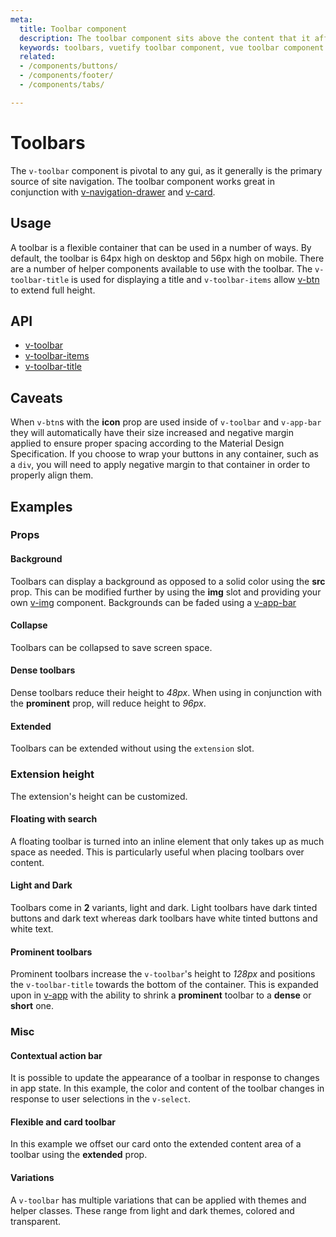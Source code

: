 ```yaml
---
meta:
  title: Toolbar component
  description: The toolbar component sits above the content that it affects and provides an area for labeling and additional actions.
  keywords: toolbars, vuetify toolbar component, vue toolbar component
  related:
  - /components/buttons/
  - /components/footer/
  - /components/tabs/

---
```


# Toolbars

The `v-toolbar` component is pivotal to any gui, as it generally is the primary source of site navigation. The toolbar component works great in conjunction with [v-navigation-drawer](/components/navigation-drawers) and [v-card](/components/cards).

## Usage

A toolbar is a flexible container that can be used in a number of ways. By default, the toolbar is 64px high on desktop and 56px high on mobile. There are a number of helper components available to use with the toolbar. The `v-toolbar-title` is used for displaying a title and `v-toolbar-items` allow [v-btn](/components/buttons) to extend full height.

<usage name="v-toolbar" />

## API

- [v-toolbar](/api/v-toolbar)
- [v-toolbar-items](/api/v-toolbar-items)
- [v-toolbar-title](/api/v-toolbar-title)

<!-- ## Sub-components

### v-toolbar-items

v-toolbar-items description

### v-toolbar-title

v-toolbar-title description -->

## Caveats

<alert type="warning">

  When `v-btn`s with the **icon** prop are used inside of `v-toolbar` and `v-app-bar` they will automatically have their size increased and negative margin applied to ensure proper spacing according to the Material Design Specification. If you choose to wrap your buttons in any container, such as a `div`, you will need to apply negative margin to that container in order to properly align them.

</alert>

## Examples

### Props

#### Background

Toolbars can display a background as opposed to a solid color using the **src** prop. This can be modified further by using the **img** slot and providing your own [v-img](/components/images) component. Backgrounds can be faded using a [v-app-bar](/components/app-bars#prominent-w-scroll-shrink-and-image)

<example file="v-toolbar/prop-background" />

#### Collapse

Toolbars can be collapsed to save screen space.

<example file="v-toolbar/prop-collapse" />

#### Dense toolbars

Dense toolbars reduce their height to _48px_. When using in conjunction with the **prominent** prop, will reduce height to _96px_.

<example file="v-toolbar/prop-dense" />

#### Extended

Toolbars can be extended without using the `extension` slot.

<example file="v-toolbar/prop-extended" />

### Extension height

The extension's height can be customized.

<example file="v-toolbar/prop-extension-height" />

#### Floating with search

A floating toolbar is turned into an inline element that only takes up as much space as needed. This is particularly useful when placing toolbars over content.

<example file="v-toolbar/prop-floating-with-search" />

#### Light and Dark

Toolbars come in **2** variants, light and dark. Light toolbars have dark tinted buttons and dark text whereas dark toolbars have white tinted buttons and white text.

<example file="v-toolbar/prop-light-and-dark" />

#### Prominent toolbars

Prominent toolbars increase the `v-toolbar`'s height to _128px_ and positions the `v-toolbar-title` towards the bottom of the container. This is expanded upon in [v-app](/components/app-bars#prominent-w-scroll-shrink) with the ability to shrink a **prominent** toolbar to a **dense** or **short** one.

<example file="v-toolbar/prop-prominent" />

### Misc

#### Contextual action bar

It is possible to update the appearance of a toolbar in response to changes in app state. In this example, the color and content of the toolbar changes in response to user selections in the `v-select`.

<example file="v-toolbar/misc-contextual-action-bar" />

#### Flexible and card toolbar

In this example we offset our card onto the extended content area of a toolbar using the **extended** prop.

<example file="v-toolbar/misc-flexible-and-card" />

#### Variations

A `v-toolbar` has multiple variations that can be applied with themes and helper classes. These range from light and dark themes, colored and transparent.

<example file="v-toolbar/misc-variations" />

<backmatter />

